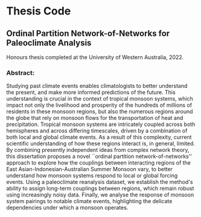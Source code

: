 # Thesis Code

## Ordinal Partition Network-of-Networks for Paleoclimate Analysis
Honours thesis completed at the University of Western Australia, 2022.

### Abstract:
Studying past climate events enables climatologists to better understand the present, and make more informed predictions of the future. This understanding is crucial in the context of tropical monsoon systems, which impact not only the livelihood and prosperity of the hundreds of millions of residents in these monsoon regions, but also the numerous regions around the globe that rely on monsoon flows for the transportation of heat and precipitation. Tropical monsoon systems are intricately coupled across both hemispheres and across differing timescales, driven by a combination of both local and global climate events. As a result of this complexity, current scientific understanding of how these regions interact is, in general, limited. By combining presently independent ideas from complex network theory, this dissertation proposes a novel ``ordinal partition network-of-networks'' approach to explore how the couplings between interacting regions of the East Asian-Indonesian-Australian Summer Monsoon vary, to better understand how monsoon systems respond to local or global forcing events. Using a paleoclimate reanalysis dataset, we establish the method's ability to assign long-term couplings between regions, which remain robust using increasingly noisy data. Finally, we analyse the response of monsoon system pairings to notable climate events, highlighting the delicate dependencies under which a monsoon operates. 
